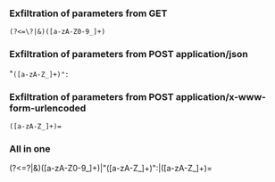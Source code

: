 ### Exfiltration of parameters from GET
`(?<=\?|&)([a-zA-Z0-9_]+)`

### Exfiltration of parameters from POST application/json
"`([a-zA-Z_]+)":`

### Exfiltration of parameters from POST application/x-www-form-urlencoded
`([a-zA-Z_]+)=`

### All in one
(?<=\?|&)([a-zA-Z0-9_]+)|"([a-zA-Z_]+)":|([a-zA-Z_]+)=
